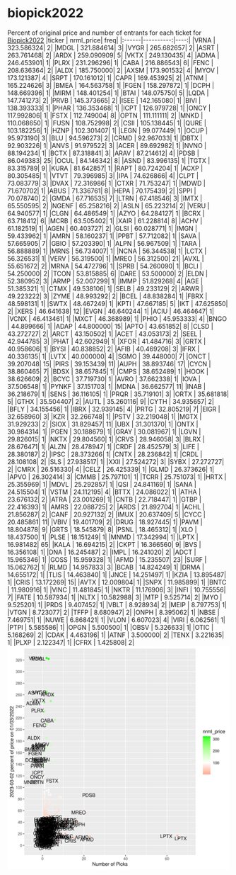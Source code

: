 # biopick2022
Percent of original price and number of entrants for each ticket for [Biopick2022](https://twitter.com/hashtag/Biopick2022)
|ticker | nrml_price| freq|
|:------|----------:|----:|
|VRNA   | 323.586324|    2|
|MDGL   | 321.884614|    3|
|VYGR   | 265.682657|    2|
|ASRT   | 263.761468|    2|
|ARDX   | 259.090909|    5|
|VKTX   | 249.130435|    4|
|ADMA   | 246.453901|    1|
|PLRX   | 231.296296|    1|
|CABA   | 216.886543|    6|
|FENC   | 208.636364|    2|
|ALDX   | 185.750000|    2|
|AXSM   | 173.901532|    4|
|MYOV   | 173.121387|    4|
|SRPT   | 170.161012|    1|
|CAPR   | 169.453925|    2|
|ATNM   | 165.224626|    3|
|BMEA   | 164.563758|    1|
|FGEN   | 158.297872|    1|
|DCPH   | 148.669396|    1|
|MIRM   | 148.401254|    1|
|BTAI   | 148.075750|    5|
|LQDA   | 147.741273|    2|
|PRVB   | 145.373665|    2|
|ISEE   | 142.165080|    1|
|BIVI   | 138.393333|    1|
|PHAR   | 136.353468|    1|
|ICPT   | 126.979728|    1|
|ONCY   | 117.992806|    1|
|FSTX   | 112.749004|    8|
|OPTN   | 111.111111|    2|
|MNKD   | 110.068650|    1|
|FUSN   | 108.752998|    2|
|CSII   | 105.138445|    1|
|QURE   | 103.182256|    1|
|HZNP   | 102.301407|    1|
|LEGN   |  99.077449|    1|
|OCUP   |  95.973190|    3|
|BLU    |  94.596273|    2|
|CRMD   |  92.967033|    1|
|DBTX   |  92.903226|    1|
|ANVS   |  91.979522|    3|
|ACER   |  89.692982|    1|
|NVNO   |  88.194234|    1|
|BCTX   |  87.318841|    3|
|ARAV   |  87.214612|    4|
|PDSB   |  86.049383|   25|
|OCUL   |  84.146342|    8|
|ASND   |  83.996135|    1|
|TGTX   |  83.315789|    9|
|KURA   |  81.642857|    1|
|RAPT   |  80.724204|    1|
|ACXP   |  80.305485|    1|
|VTVT   |  79.396985|    3|
|IPA    |  74.626866|    4|
|CLPT   |  73.083779|    3|
|DVAX   |  72.316986|    1|
|CTXR   |  71.753247|    1|
|MDWD   |  71.670702|    1|
|ABUS   |  71.336761|    8|
|HEPA   |  70.175439|    2|
|SPPI   |  70.078740|    2|
|GMDA   |  67.716535|    7|
|LTRN   |  67.418546|    3|
|IMTX   |  65.550595|    2|
|NGENF  |  65.258216|    2|
|ASLN   |  65.223214|    2|
|VERU   |  64.940577|    1|
|CLGN   |  64.486549|    1|
|AZYO   |  64.284127|    1|
|BCRX   |  63.718412|    6|
|MCRB   |  63.505402|    1|
|XAIR   |  61.228814|    8|
|ACHV   |  61.182519|    1|
|AGEN   |  60.403727|    2|
|GLSI   |  60.028771|    1|
|IMGN   |  59.433962|    1|
|AMRN   |  58.160237|    1|
|PPBT   |  57.712082|    1|
|SAVA   |  57.665905|    7|
|GBIO   |  57.203390|    1|
|ALPN   |  56.967509|    1|
|TARA   |  56.888889|    1|
|MRNS   |  56.734007|    1|
|NCNA   |  56.344538|    1|
|LCTX   |  56.326531|    1|
|VERV   |  56.319500|    1|
|MREO   |  56.312500|   21|
|AVXL   |  55.651672|    2|
|MRNA   |  54.472796|    1|
|SPRB   |  54.260090|    1|
|BCLI   |  54.250000|    2|
|TCON   |  53.815885|    6|
|DARE   |  53.500000|    2|
|ELDN   |  52.380952|    3|
|ARMP   |  52.007299|    1|
|IMMP   |  51.829268|    4|
|AGE    |  51.385321|    1|
|CTMX   |  49.538106|    1|
|SELB   |  49.233129|    2|
|ARWR   |  49.223222|    3|
|ZYME   |  48.993292|    2|
|BCEL   |  48.838284|    1|
|FBRX   |  48.598131|    1|
|SWTX   |  48.467249|    1|
|KPTI   |  47.667185|    5|
|IKT    |  47.625850|    2|
|XERS   |  46.641638|   12|
|EVGN   |  46.640244|    1|
|ACIU   |  46.464647|    1|
|VCNX   |  46.413461|    1|
|MXCT   |  46.368989|    1|
|PHIO   |  45.953333|    4|
|BNGO   |  44.899666|    1|
|ADAP   |  44.800000|   15|
|APTO   |  43.651852|    8|
|CLSD   |  43.272727|    2|
|ARCT   |  43.150502|    1|
|ACET   |  43.053173|    2|
|SEEL   |  42.944785|    3|
|PHAT   |  42.602949|    1|
|XFOR   |  41.484716|    3|
|GRTX   |  40.958606|    1|
|BYSI   |  40.838852|    2|
|AFIB   |  40.469208|    3|
|IFRX   |  40.336135|    1|
|LVTX   |  40.000000|    4|
|SGMO   |  39.448000|    7|
|ONCT   |  39.207048|   15|
|PIRS   |  39.153439|   11|
|AUPH   |  38.893746|   17|
|CYCN   |  38.860465|    7|
|BDSX   |  38.657845|    1|
|CMPS   |  38.652489|    1|
|HOOK   |  38.626609|    2|
|BCYC   |  37.719730|    1|
|AVRO   |  37.662338|    1|
|IOVA   |  37.506548|    1|
|PYNKF  |  37.151703|    1|
|MDNA   |  36.662577|   11|
|INAB   |  36.218679|    1|
|SENS   |  36.116105|    1|
|PRQR   |  35.719101|    3|
|ORTX   |  35.681818|    5|
|GTHX   |  35.504407|    2|
|AUTL   |  35.260116|    9|
|CYTH   |  34.935657|    2|
|BFLY   |  34.155456|    1|
|IBRX   |  32.939145|    4|
|PRTG   |  32.805219|    7|
|EIGR   |  32.658960|    3|
|KZR    |  32.266748|    1|
|PSTV   |  32.219048|    1|
|MGTX   |  31.929233|    2|
|SIOX   |  31.829457|   11|
|UBX    |  31.301370|    1|
|ONTX   |  30.984314|    1|
|PGEN   |  30.188679|    1|
|GRAY   |  30.081967|    1|
|LGVN   |  29.826015|    1|
|NKTX   |  29.804560|    1|
|CRVS   |  28.946058|    3|
|BLRX   |  28.676471|    1|
|ALZN   |  28.478947|    1|
|CRDF   |  28.452579|    3|
|LIFE   |  28.380187|    2|
|IPSC   |  28.373266|    1|
|CNTX   |  28.236842|    1|
|CRDL   |  28.108108|    2|
|SLS    |  27.938517|    1|
|XXII   |  27.524272|    3|
|SYBX   |  27.272727|    2|
|CMRX   |  26.516330|    4|
|CELZ   |  26.425339|    1|
|GLMD   |  26.373626|    1|
|APVO   |  26.302414|    3|
|CMMB   |  25.797101|    1|
|TCRR   |  25.751073|    1|
|HRTX   |  25.355969|    1|
|MDVL   |  25.292857|    1|
|QSI    |  24.841169|    1|
|SANA   |  24.515504|    1|
|VSTM   |  24.112195|    4|
|BTTX   |  24.086022|    1|
|ATHA   |  23.676132|    2|
|ATRA   |  23.001269|    1|
|CNTB   |  22.718447|    1|
|GTBP   |  22.416393|    1|
|AMRS   |  22.088725|    2|
|ARDS   |  21.892704|    1|
|ACHL   |  21.856287|    2|
|CANF   |  20.927132|    2|
|IMUX   |  20.637409|    5|
|CYCC   |  20.485861|   11|
|VBIV   |  19.401709|    2|
|DRUG   |  18.927445|    1|
|PAVM   |  18.804878|    9|
|GRTS   |  18.545879|    8|
|PSNL   |  18.465312|    1|
|XLO    |  18.437500|    1|
|PLSE   |  18.151249|    1|
|MNMD   |  17.342994|    1|
|LPTX   |  16.981482|   65|
|KALA   |  16.694215|    2|
|CKPT   |  16.366560|    9|
|BVS    |  16.356108|    1|
|DNA    |  16.245487|    2|
|IMPL   |  16.241020|    2|
|ADCT   |  15.965346|    1|
|GOSS   |  15.959328|    1|
|AFMD   |  15.235507|   23|
|SURF   |  15.062762|    1|
|RLMD   |  14.957833|    3|
|BCAB   |  14.824249|    1|
|DRMA   |  14.655172|    1|
|TLIS   |  14.463840|    1|
|JNCE   |  14.251497|    1|
|KZIA   |  13.895487|    1|
|CRIS   |  13.172269|   15|
|AVTX   |  12.009804|    1|
|SNPX   |  11.985899|    1|
|BNTC   |  11.980916|    1|
|VINC   |  11.481845|    1|
|NKTR   |  11.176906|    3|
|INFI   |  10.755556|    7|
|FATE   |  10.587934|    1|
|NLTX   |  10.582988|    3|
|MTP    |   9.525714|    2|
|MYO    |   9.525201|    1|
|PRDS   |   9.407452|    1|
|VBLT   |   8.928934|    2|
|MEIP   |   8.797753|    1|
|VTGN   |   8.723077|    2|
|TFFP   |   8.680947|    2|
|ONPH   |   8.395062|    1|
|NBSE   |   7.469751|    1|
|NUWE   |   6.868421|    1|
|VLON   |   6.607023|    4|
|VIRI   |   6.062561|    1|
|PTPI   |   5.585586|    1|
|OPGN   |   5.500500|    1|
|OBSV   |   5.326633|    1|
|OTIC   |   5.168269|    2|
|CDAK   |   4.463196|    1|
|ATNF   |   3.500000|    2|
|TENX   |   3.221635|    1|
|PLXP   |   2.122347|    1|
|CFRX   |   1.425808|    2|
![retvspicks](biopicks.png?raw=true)
